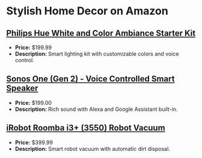 # Stylish Home Decor on Amazon

## [Philips Hue White and Color Ambiance Starter Kit](https://www.amazon.com/dp/B07351P1JK?tag=mychanneld-20)
- **Price:** $199.99
- **Description:** Smart lighting kit with customizable colors and voice control.

## [Sonos One (Gen 2) - Voice Controlled Smart Speaker](https://www.amazon.com/dp/B07W95BQ69?tag=mychanneld-20)
- **Price:** $199.00
- **Description:** Rich sound with Alexa and Google Assistant built-in.

## [iRobot Roomba i3+ (3550) Robot Vacuum](https://www.amazon.com/dp/B07GNPDMRP?tag=mychanneld-20)
- **Price:** $399.99
- **Description:** Smart robot vacuum with automatic dirt disposal.

